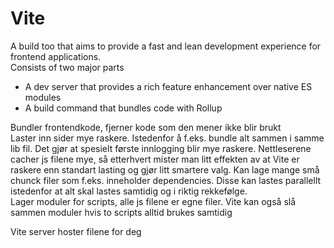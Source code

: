 # Vite

A build too that aims to provide a fast and lean development experience for frontend applications.\
Consists of two major parts
- A dev server that provides a rich feature enhancement over native ES modules
- A build command that bundles code with Rollup

Bundler frontendkode, fjerner kode som den mener ikke blir brukt\
Laster inn sider mye raskere. Istedenfor å f.eks. bundle alt sammen i samme lib fil. Det gjør at spesielt første innlogging blir mye raskere. 
Nettleserene cacher js filene mye, så etterhvert mister man litt effekten av at Vite er raskere enn standart lasting og gjør litt smartere valg. 
Kan lage mange små chunck filer som f.eks. inneholder dependencies. Disse kan lastes parallellt istedenfor at alt skal lastes samtidig og i riktig rekkefølge.\
Lager moduler for scripts, alle js filene er egne filer. Vite kan også slå sammen moduler hvis to scripts alltid brukes samtidig

Vite server hoster filene for deg